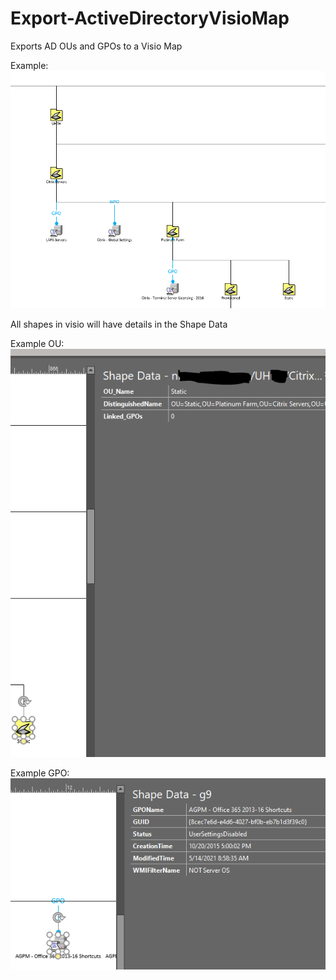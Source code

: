 # Export-ActiveDirectoryVisioMap
Exports AD OUs and GPOs to a Visio Map


Example:
![Table Example](ExampleImages/ExamplePicture.png?raw=true)


All shapes in visio will have details in the Shape Data

Example OU:
![Table Example](ExampleImages/ExampleOUdetails.png?raw=true)

Example GPO:
![Table Example](ExampleImages/ExampleGPOdetails.png?raw=true)
